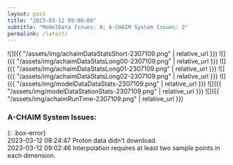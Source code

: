 ```yaml
---
layout: post
title: "2023-03-12 09:00:00"
subtitle: "ModelData Issues: 0; A-CHAIM System Issues: 2"
permalink: /latest/
---
```


![]({{ "/assets/img/achaimDataStatsShort-2307109.png" | relative_url }})
![]({{ "/assets/img/achaimDataStatsLong00-2307109.png" | relative_url }})
![]({{ "/assets/img/achaimDataStatsLong01-2307109.png" | relative_url }})
![]({{ "/assets/img/achaimDataStatsLong02-2307109.png" | relative_url }})
![]({{ "/assets/img/modelDataDataStats-2307109.png" | relative_url }})
![]({{ "/assets/img/modelDataStationStats-2307109.png" | relative_url }})
![]({{ "/assets/img/achaimRunTime-2307109.png" | relative_url }})


### A-CHAIM System Issues:  
  
{: .box-error}  
2023-03-12 08:24:47 Proton data didn't download.  
2023-03-12 09:02:46 Interpolation requires at least two sample points in each dimension.  
